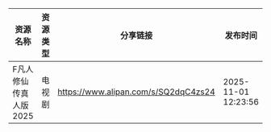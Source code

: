 | 资源名称          | 资源类型 | 分享链接                                 | 发布时间                |
| ------------- | ---- | ------------------------------------ | ------------------- |
| F凡人修仙传真人版2025 | 电视剧  | https://www.alipan.com/s/SQ2dqC4zs24 | 2025-11-01 12:23:56 |
